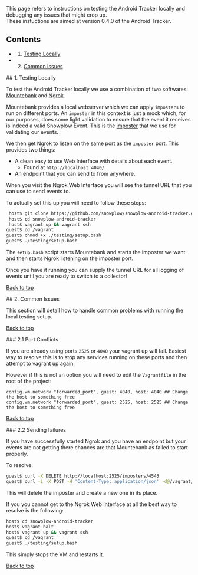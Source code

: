 <a name="top" />

This page refers to instructions on testing the Android Tracker locally and debugging any issues that might crop up.  
These instuctions are aimed at version 0.4.0 of the Android Tracker.

## Contents

- 1. [Testing Locally](#testing-locally)
- 2. [Common Issues](#issues)

<a name="testing-locally" />
## 1. Testing Locally

To test the Android Tracker locally we use a combination of two softwares: [Mountebank][mountebank] and [Ngrok][ngrok].

Mountebank provides a local webserver which we can apply `imposters` to run on different ports.  An `imposter` in this context is just a mock which, for our purposes, does some light validation to ensure that the event it receives is indeed a valid Snowplow Event.  This is the [imposter][imposter-link] that we use for validating our events.

We then get Ngrok to listen on the same port as the `imposter` port.  This provides two things:

- A clean easy to use Web Interface with details about each event.
  - Found at `http://localhost:4040/`
- An endpoint that you can send to from anywhere.

When you visit the Ngrok Web Interface you will see the tunnel URL that you can use to send events to.

To actually set this up you will need to follow these steps:

```bash
 host$ git clone https://github.com/snowplow/snowplow-android-tracker.git
 host$ cd snowplow-android-tracker
 host$ vagrant up && vagrant ssh
guest$ cd /vagrant
guest$ chmod +x ./testing/setup.bash
guest$ ./testing/setup.bash
```

The `setup.bash` script starts Mountebank and starts the imposter we want and then starts Ngrok listening on the imposter port.

Once you have it running you can supply the tunnel URL for all logging of events until you are ready to switch to a collector!

[Back to top](#top)

<a name="issues" />
## 2. Common Issues

This section will detail how to handle common problems with running the local testing setup.

[Back to top](#top)

<a name="port-conflicts" />
### 2.1 Port Conflicts

If you are already using ports `2525` or `4040` your vagrant up will fail.  Easiest way to resolve this is to stop any services running on these ports and then attempt to vagrant up again.  

However if this is not an option you will need to edit the `Vagrantfile` in the root of the project:

```
config.vm.network "forwarded_port", guest: 4040, host: 4040 ## Change the host to something free
config.vm.network "forwarded_port", guest: 2525, host: 2525 ## Change the host to something free
```

[Back to top](#top)

<a name="events-failing" />
### 2.2 Sending failures

If you have successfully started Ngrok and you have an endpoint but your events are not getting there chances are that Mountebank as failed to start properly.

To resolve:

```bash
guest$ curl -X DELETE http://localhost:2525/imposters/4545
guest$ curl -i -X POST -H 'Content-Type: application/json' -d@/vagrant/snowplow-android-tracker-rx/src/androidTest/assets/imposters.json http://localhost:2525/imposters
```

This will delete the imposter and create a new one in its place.

If you you cannot get to the Ngrok Web Interface at all the best way to resolve is the following:

```bash
host$ cd snowplow-android-tracker
host$ vagrant halt
host$ vagrant up && vagrant ssh
guest$ cd /vagrant
guest$ ./testing/setup.bash
```

This simply stops the VM and restarts it.

[Back to top](#top)

[imposter-link]: https://raw.githubusercontent.com/snowplow/snowplow-android-tracker/0.4.0/snowplow-android-tracker-rx/src/androidTest/assets/imposters.json
[mountebank]: http://www.mbtest.org/
[ngrok]: https://ngrok.com/
